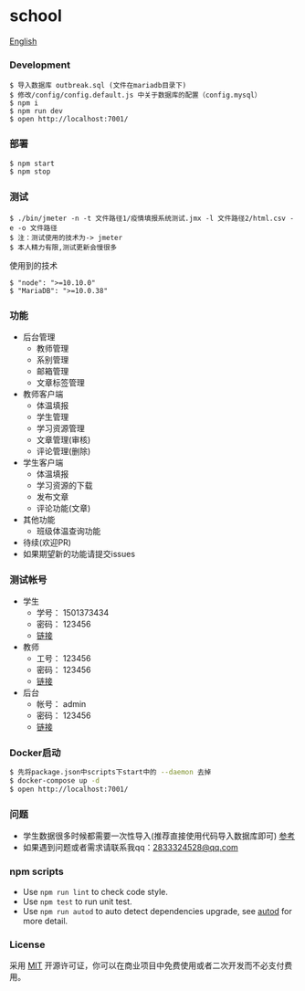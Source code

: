# school

[English](./README-EN.md)

### Development

```开发
$ 导入数据库 outbreak.sql (文件在mariadb目录下)
$ 修改/config/config.default.js 中关于数据库的配置（config.mysql）
$ npm i
$ npm run dev
$ open http://localhost:7001/
```

### 部署

```bash
$ npm start
$ npm stop
```

### 测试
```
$ ./bin/jmeter -n -t 文件路径1/疫情填报系统测试.jmx -l 文件路径2/html.csv -e -o 文件路径
$ 注：测试使用的技术为-> jmeter
$ 本人精力有限,测试更新会慢很多
```

使用到的技术
```
$ "node": ">=10.10.0"
$ "MariaDB": ">=10.0.38"
```

### 功能
- 后台管理
    + 教师管理
    + 系别管理
    + 邮箱管理
    + 文章标签管理
- 教师客户端
    + 体温填报
    + 学生管理
    + 学习资源管理
    + 文章管理(审核)
    + 评论管理(删除)
- 学生客户端
    + 体温填报
    + 学习资源的下载
    + 发布文章
    + 评论功能(文章)
- 其他功能
    + 班级体温查询功能
- 待续(欢迎PR)
- 如果期望新的功能请提交issues

### 测试帐号
- 学生
    - 学号： 1501373434  
    - 密码： 123456   
    - [链接](http://uname.dongkji.com/login)
- 教师   
    - 工号： 123456      
    - 密码： 123456   
    - [链接](http://uname.dongkji.com/teacher/login)
- 后台
    - 帐号： admin       
    - 密码： 123456   
    - [链接](http://uname.dongkji.com/admin/login)

### Docker启动
```bash
$ 先将package.json中scripts下start中的 --daemon 去掉
$ docker-compose up -d
$ open http://localhost:7001/
```


### 问题
- 学生数据很多时候都需要一次性导入(推荐直接使用代码导入数据库即可) [参考](https://github.com/508lab/AutoScript/tree/master/outbreak-dump)
- 如果遇到问题或者需求请联系我qq：2833324528@qq.com

### npm scripts

- Use `npm run lint` to check code style.
- Use `npm test` to run unit test.
- Use `npm run autod` to auto detect dependencies upgrade, see [autod](https://www.npmjs.com/package/autod) for more detail.

### License
采用 [MIT](./LICENSE) 开源许可证，你可以在商业项目中免费使用或者二次开发而不必支付费用。

[egg]: https://eggjs.org
